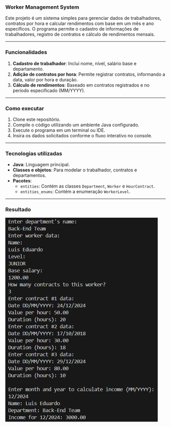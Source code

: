 ### Worker Management System

Este projeto é um sistema simples para gerenciar dados de trabalhadores, contratos por hora e calcular rendimentos com base em um mês e ano específicos. O programa permite o cadastro de informações de trabalhadores, registro de contratos e cálculo de rendimentos mensais.

---

### Funcionalidades

1. **Cadastro de trabalhador**: Inclui nome, nível, salário base e departamento.
2. **Adição de contratos por hora**: Permite registrar contratos, informando a data, valor por hora e duração.
3. **Cálculo de rendimentos**: Baseado em contratos registrados e no período especificado (MM/YYYY).

---

### Como executar

1. Clone este repositório.
2. Compile o código utilizando um ambiente Java configurado.
3. Execute o programa em um terminal ou IDE.
4. Insira os dados solicitados conforme o fluxo interativo no console.

---

### Tecnologias utilizadas

- **Java**: Linguagem principal.
- **Classes e objetos**: Para modelar o trabalhador, contratos e departamentos.
- **Pacotes**:
  - `entities`: Contém as classes `Department`, `Worker` e `HourContract`.
  - `entities_enums`: Contém a enumeração `WorkerLevel`.

---

### Resultado

![Resultado](src/images/Resultado.JPG)
